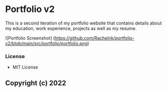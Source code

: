 # Portfolio v2

This is a second iteration of my portfolio website that contains details about my education, work experience, projects as well as my resume.

![Portfolio Screenshot]
(https://github.com/Rachelnk/portfolio-v2/blob/main/src/portfolio/portfolio.png)

 ### License
 * MIT License
 ## Copyright (c) 2022
